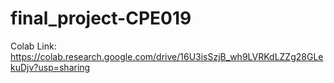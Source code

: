 # final_project-CPE019

Colab Link:
https://colab.research.google.com/drive/16U3isSzjB_wh9LVRKdLZZg28GLekuDjv?usp=sharing
